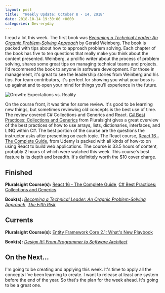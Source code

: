 ```yaml
---
layout: post
title:  "Weekly Update: October 8 - 14, 2018"
date: 2018-10-14 19:30:00 +0000
categories: Dev-eryday
---
```


I read a lot this week. The first book was *[Becoming a Technical Leader: An Organic Problem-Solving Approach][tl]* by Gerald Weinberg. The book is packed with tips about how to approach problem solving. Each chapter of the book has five to ten questions that really make you think about the content presented. Weinberg, a prolific writer about the process of problem solving, shares some great tips on managing technical teams and projects. I'd recommend the book to anyone in software development. For those in management, it's great to see the leadership stories from Weinberg and his tips. For team contributors, it's perfect for showing you what your boss is up against and to open your mind for things you'll experience in the future.

![Growth: Expectations vs. Reality](https://farm2.staticflickr.com/1916/45325130111_d49d90cdc1.jpg)

On the course front, it was time for some review. It's good to be learning new things, but sometimes reviewing old concepts is the best use of time. The review covered C# Collections and Generics and React. [C# Best Practices: Collections and Generics][gen] from Pluralsight gives a great overview of the best practices of how to use arrays, lists, dictionaries, interfaces, and LINQ within C#. The best portion of the course are the questions the instructor asks after presenting on each topic. The React course, [React 16 - The Complete Guide][re], from Udemy is packed with all kinds of how-to on using React to build web applications. The course is 33.5 hours of content, probably 2 hours of which were watched this week. This course's best feature is its depth and breadth. It's definitely worth the $10 cover charge.

## Finished

**Pluralsight Course(s):** [React 16 - The Complete Guide][re], [C# Best Practices: Collections and Generics][gen]

**Book(s):** *[Becoming a Technical Leader: An Organic Problem-Solving Approach][tl]*, *[The Fifth Risk][tfr]*

## Currents

**Pluralsight Course(s):** [Entity Framework Core 2.1: What's New Playbook][efc]

**Book(s):** *[Design It!: From Programmer to Software Architect][di]*

## On the Next...

I'm going to be creating and applying this week. It's time to apply all the concepts I've been learning to create. I want to release at least one system before the end of the year. So that's the plan for the week ahead. It's going to be a great one.

[di]: https://www.amazon.com/Design-Programmer-Architect-Pragmatic-Programmers/dp/1680502093/
[re]: https://www.udemy.com/react-the-complete-guide-incl-redux/
[src]: https://chatappwithsignalr.azurewebsites.net/index.html
[oau]: https://app.pluralsight.com/library/courses/oauth-2-getting-started/table-of-contents
[tib]: https://www.amazon.com/Thinking-Bets-Making-Smarter-Decisions-ebook/dp/B074DG9LQF/
[lgs]: https://app.pluralsight.com/library/courses/less-getting-started/table-of-contents
[gf]: https://app.pluralsight.com/library/courses/github-fundamentals/table-of-contents
[tfs]: https://www.amazon.com/Thinking-Fast-Slow-Daniel-Kahneman-ebook/dp/B00555X8OA/
[tw]: https://tailwindcss.com/
[hn]: https://news.ycombinator.com/item?id=18084013
[mlc]: http://course.fast.ai/ml.html
[ghf]: https://app.pluralsight.com/library/courses/github-fundamentals/table-of-contents
[spr]: https://www.amazon.com/Sprint-Solve-Problems-Test-Ideas-ebook/dp/B010MH1DAQ/
[vid]: https://www.youtube.com/watch?v=mMWzVyIhDTk
[gfg]: https://www.geeksforgeeks.org/
[tl]: https://www.amazon.com/Becoming-Technical-Leader-Problem-Solving-Approach/dp/0932633021/
[gen]: https://app.pluralsight.com/library/courses/csharp-best-practices-collections-generics/table-of-contents
[efc]: https://app.pluralsight.com/library/courses/playbook-ef-core-2-1-whats-new/table-of-contents
[tfr]: https://www.amazon.com/Fifth-Risk-Michael-Lewis-ebook/dp/B07FFCMSCX/